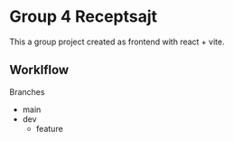 # Group 4 Receptsajt

This a group project created as frontend with react + vite.

## Worklflow

Branches
- main
- dev
  - feature
